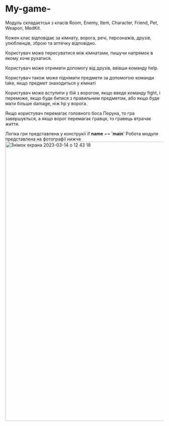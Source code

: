 # My-game-
Модуль складаєтсья з класів Room, Enemy, Item, Character, Friend, Pet, Weapon, MedKit.

Кожен клас відповідає за кімнату, ворога, речі, персонажів, друзів, улюбленців, зброю та аптечку відповідно.

Користувач може пересуватися між кімнатами, пишучи напрямок в якому хоче рухатися.

Користувач може отримати допомогу від друзів, ввівши команду help.

Користувач також може піднімати предмети за допомогою команди take, якщо предмет знаходиться у кімнаті

Користувач може вступити у бій з ворогом, якщо введе команду fight, і переможе, якщо буде битися з правильним предметом, або якщо буде мати більше damage, ніж hp у ворога.

Якщо користувач перемагає головного боса Перуна, то гра завершується, а якщо ворог перемагає гравця, то гравець втрачає життя.

Логіка гри представлена у конструкії if __name__ == '__main__'
Робота модуля представлена на фотографії нижче
<img width="888" alt="Знімок екрана 2023-03-14 о 12 43 18" src="https://user-images.githubusercontent.com/116542338/224976507-c945b40d-a986-4c06-9c08-db735b543570.png">

